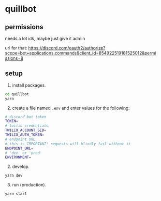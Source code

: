 # quillbot

## permissions

needs a lot idk, maybe just give it admin

url for that: https://discord.com/oauth2/authorize?scope=bot+applications.commands&client_id=854922519181525012&permissions=8

## setup

1. install packages.

```sh
cd quillbot
yarn
```

2. create a file named `.env` and enter values for the following:

```sh
# discord bot token
TOKEN=
# twilio credentials
TWILIO_ACCOUNT_SID=
TWILIO_AUTH_TOKEN=
# endpoint URL
# this is IMPORTANT! requests will blindly fail without it
ENDPOINT_URL=
# 'dev' or 'prod'
ENVIRONMENT=
```

2. develop.

```sh
yarn dev
```

3. run (production).

```sh
yarn start
```
